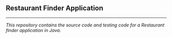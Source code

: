 <h2>Restaurant Finder Application</h2>
<hr>
<em>
This repository contains the source code and testing code for a Restaurant finder application in Java.
</em>
